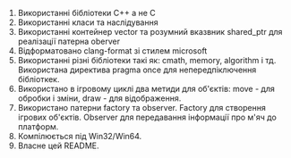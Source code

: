 1. Використанні бібліотеки C++ а не C
2. Використанні класи та наслідування
3. Використанні контейнер vector та розумний вказвник shared_ptr для реалізації патерна oberver
4. Відформатовано clang-format зі стилем microsoft
6. Використанні різні бібліотеки такі як: cmath, memory, algorithm і тд. Використана директива pragma once для непередпіключення бібліоткек.
7. Використано в ігровому циклі два метиди для об'єктів: move - для обробки і зміни, draw - для відображення.
8. Використано патерни factory та observer. Factory для створення ігрових об'єктів. Observer для передавання інформації про м'яч до платформ.
9. Компілюється під Win32/Win64.
10. Власне цей README.